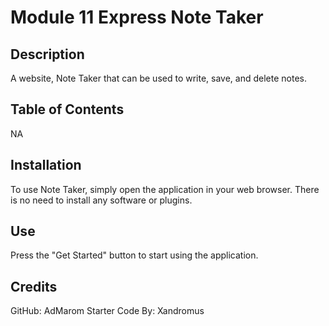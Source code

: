 
# Module 11 Express Note Taker 
## Description 
A website, Note Taker that can be used to write, save, and delete notes.

## Table of Contents
NA

## Installation
To use Note Taker, simply open the application in your web browser. There is no need to install any software or plugins.

## Use
Press the "Get Started" button to start using the application.


## Credits
GitHub: AdMarom 
Starter Code By: Xandromus

